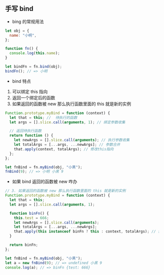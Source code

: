 ## 手写 bind

- bing 的常规用法

```javascript
let obj = {
  name: "小明",
};

function fn() {
  console.log(this.name);
}

let bindFn = fn.bind(obj);
bindFn(); // => 小明
```

- bind 特点

1. 可以绑定 this 指向
2. 返回一个绑定后的函数
3. 如果返回的函数被 new 那么执行函数里面的 this 就是新的实例

```javascript
Function.prototype.myBind = function (context) {
  let that = this; //  待执行的函数
  let args = [].slice.call(arguments, 1); // 绑定参数收集

  // 返回待执行函数
  return function () {
    let newArgs = [].slice.call(arguments); // 执行参数收集
    let totalArgs = [...args, ...newArgs]; // 参数合并
    that.apply(context, totalArgs); // 修改this指向
  };
};

let fnBind = fn.myBind(obj, "小黑");
fnBind(9); // => 小明 小黑 9
```

- 如果 bind 返回的函数被 new 咋办

```javascript
// 3. 如果返回的函数被 new 那么执行函数里面的 this 就是新的实例
Function.prototype.myBind = function (context) {
  let that = this;
  let args = [].slice.call(arguments, 1);

  function binFn() {
    this.test = 666;
    let newArgs = [].slice.call(arguments);
    let totalArgs = [...args, ...newArgs];
    that.apply(this instanceof binFn ? this : context, totalArgs); // 修改this指向, 命名函数处理实例判断
  }

  return binFn;
};

let fnBind = fn.myBind(obj, "小黑");
let a = new fnBind(9); // => undefined 小黑 9
console.log(a); // => binFn {test: 666}
```
